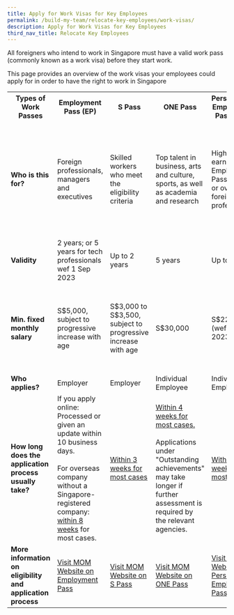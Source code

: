 ```yaml
---
title: Apply for Work Visas for Key Employees
permalink: /build-my-team/relocate-key-employees/work-visas/
description: Apply for Work Visas for Key Employees
third_nav_title: Relocate Key Employees
---
```

All foreigners who intend to work in Singapore must have a valid work pass (commonly known as a work visa) before they start work.

This page provides an overview of the work visas your employees could apply for in order to have the right to work in Singapore

<table>
  <tbody><tr>
    <th>Types of Work Passes </th>
    <th>Employment Pass (EP)</th>
    <th>S Pass</th>
    <th>ONE Pass</th>
    <th>Personalised Employment Pass (PEP)</th>
    <th>Tech.Pass</th>
    <th>EntrePass</th>
  </tr>
  <tr>
    <td><b>Who is this for?</b></td>
    <td>Foreign professionals, managers and executives</td>
    <td>Skilled workers who meet the eligibility criteria</td>
    <td>Top talent in business, arts and culture, sports, as well as academia and research</td>
    <td>High-earning Employment Pass holders or overseas foreign professionals</td>
    <td>Established tech entrepreneurs, leaders or technical experts</td>
    <td>Eligible foreign entrepreneurs who are keen to operate a business in Singapore that is venture-backed or possesses innovative technologies</td>
  </tr>
  <tr>
    <td><b>Validity</b></td>
    <td>2 years; or 5 years for tech professionals wef 1 Sep 2023</td>
    <td>Up to 2 years</td>
    <td>5 years</td>
    <td>Up to 3 years</td>
    <td>2 years</td>
    <td>Up to 2 years</td>
  </tr>
  <tr>
    <td><b>Min. fixed monthly salary</b></td>
    <td>S$5,000, subject to progressive increase with age</td>
    <td>S$3,000 to S$3,500, subject to progressive increase with age</td>
    <td>S$30,000</td>
    <td>S$22,500 (wef 1 Sep 2023)</td>
    <td>S$20,000</td>
    <td>No minimum as long as applicant intends to start or has started a Singapore-registered private limited company</td>
  </tr>
  <tr>
    <td><b>Who applies?</b></td>
    <td>Employer</td>
    <td>Employer</td>
    <td>Individual Employee</td>
    <td>Individual Employee</td>
    <td>Individual Employee</td>
		<td>Individual Employee</td>
  </tr>
	    <tr><td><b>How long does the application process usually take? </b></td>
    <td>If you apply online: Processed or given an update within 10 business days.<br><br> For overseas company without a Singapore-registered company: <a href="https://www.mom.gov.sg/faq/work-pass-general/why-is-there-a-need-for-mom-to-increase-the-processing-time-for-work-passes">within 8 weeks</a> for most cases.</td>
    <td><a href="https://www.mom.gov.sg/passes-and-permits/s-pass/apply-for-a-pass">Within 3 weeks for most cases</a></td>
    <td>
<a href="https://www.mom.gov.sg/passes-and-permits/overseas-networks-expertise-pass/apply-for-a-pass">Within 4 weeks for most cases.</a><br><br>Applications under "Outstanding achievements" may take longer if further assessment is required by the relevant agencies.

</td>
    <td><a href="https://www.mom.gov.sg/passes-and-permits/personalised-employment-pass/apply-for-a-pass">Within 8 weeks for most cases.</a></td>
    <td><a href="https://www.edb.gov.sg/en/how-we-help/incentives-and-schemes/tech-pass/apply-for-a-tech-pass.html">
			Within 8 weeks for most cases, from when all documents are in order.</a><br><br>	
It may take longer if additional information is required</td>
	<td><a href="https://www.mom.gov.sg/passes-and-permits/entrepass/apply-for-a-pass">Within 8 weeks for most cases</a></td>
  </tr>
		<tr><td><b>More information on eligibility and application process<b></b></b></td>
		<td><a href="https://www.mom.gov.sg/passes-and-permits/employment-pass">Visit MOM Website on Employment Pass</a></td>
				<td><a href="https://www.mom.gov.sg/passes-and-permits/s-pass">Visit MOM Website on S Pass</a></td>
				<td><a href="https://www.mom.gov.sg/passes-and-permits/overseas-networks-expertise-pass">Visit MOM Website on ONE Pass</a></td>
				<td><a href="https://www.mom.gov.sg/passes-and-permits/personalised-employment-pass">Visit MOM Website on Personalised Employment Pass</a></td>
				<td><a href="https://www.edb.gov.sg/en/how-we-help/incentives-and-schemes/tech-pass.html">Visit EDB Website on Tech.Pass</a></td>
			<td><a href="https://www.mom.gov.sg/passes-and-permits/entrepass">Visit MOM Website on EntrePass</a></td>
</tr></tbody></table>